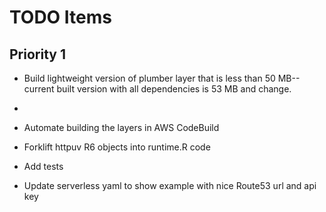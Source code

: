 # TODO Items

## Priority 1

* Build lightweight version of plumber layer that is less than 50 MB-- current built version with all dependencies is 53 MB and change.
* 

* Automate building the layers in AWS CodeBuild
* Forklift httpuv R6 objects into runtime.R code
* Add tests
* Update serverless yaml to show example with nice Route53 url and api key
